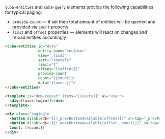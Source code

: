 `cuba-entities` and `cuba-query` elements provide the following capabilities for typical paging:
 * `provide-count` — if set then total amount of entities will be queried and provided via `count` property
 * `limit` and `offset` properties — elements will react on changes and reload entities accordingly

```html
<cuba-entities id="data"
               entity-name="sec$User"
               view="_local"
               sort="createTs"
               limit="1"
               offset="[[offset]]"
               provide-count
               count="{{count}}"
               data="{{users}}">
</cuba-entities>

<template is="dom-repeat" items="[[users]]" as="user">
  <div>[[user.login]]</div>
</template>

<div class="paging">
  <button disabled$="[[!_prevButtonAvailable(offset)]]" on-tap="_prevPage">←</button>
  <button disabled$="[[!_nextButtonAvailable(offset, count)]]" on-tap="_nextPage">→</button>
  Count: [[count]]
</div>

```